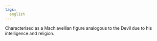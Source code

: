 ```yaml
---
tags:
  english
---
```

Characterised as a Machiavellian figure analogous to the Devil due to his intelligence and religion.
